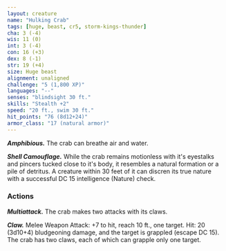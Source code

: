 ```yaml
---
layout: creature
name: "Hulking Crab"
tags: [huge, beast, cr5, storm-kings-thunder]
cha: 3 (-4)
wis: 11 (0)
int: 3 (-4)
con: 16 (+3)
dex: 8 (-1)
str: 19 (+4)
size: Huge beast
alignment: unaligned
challenge: "5 (1,800 XP)"
languages: "--"
senses: "blindsight 30 ft."
skills: "Stealth +2"
speed: "20 ft., swim 30 ft."
hit_points: "76 (8d12+24)"
armor_class: "17 (natural armor)"
---
```


***Amphibious.*** The crab can breathe air and water.

***Shell Camouflage.*** While the crab remains motionless with it's eyestalks and pincers tucked close to it's body, it resembles a natural formation or a pile of detritus. A creature within 30 feet of it can discren its true nature with a successful DC 15 intelligence (Nature) check.

### Actions

***Multiattack.*** The crab makes two attacks with its claws.

***Claw.*** Melee Weapon Attack: +7 to hit, reach 10 ft., one target. Hit: 20 (3d10+4) bludgeoning damage, and the target is grappled (escape DC 15). The crab has two claws, each of which can grapple only one target.